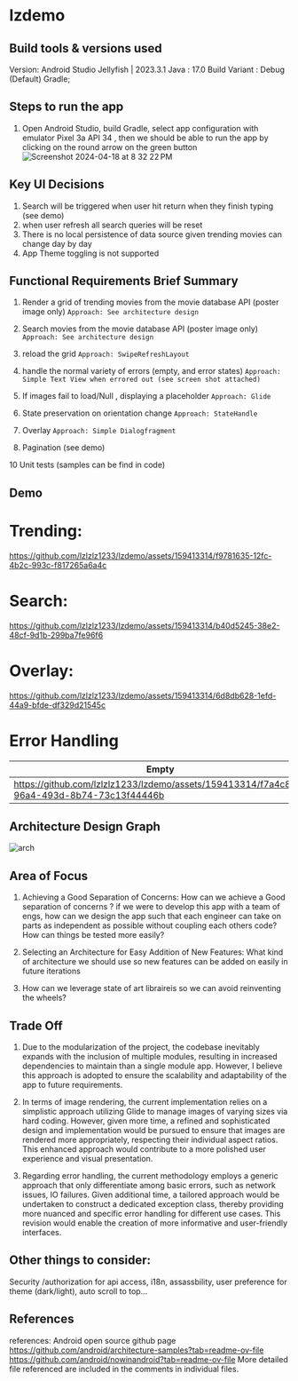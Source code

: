 # lzdemo
## Build tools & versions used
Version: Android Studio Jellyfish | 2023.3.1
Java : 17.0
Build Variant : Debug (Default)
Gradle; 
## Steps to run the app
1) Open Android Studio, build Gradle, select app configuration with emulator Pixel 3a API 34 , then we should be able to run the app by clicking on the round  arrow on the green button
![Screenshot 2024-04-18 at 8 32 22 PM](https://github.com/lzlzlz1233/androidTestLZ/assets/159413314/cb902a5e-e211-4d38-8ce8-96c94a991abf)

## Key UI Decisions
1. Search will be triggered  when user hit return when they finish typing (see demo)
2. when user refresh all search queries will be reset
3. There is no local persistence of data source given trending movies can change day by day
4.  App Theme toggling is not supported

## Functional Requirements Brief Summary
1. Render a grid of trending movies from the movie database API (poster image only)   ` Approach: See architecture design `

2. Search movies from the movie database API (poster image only)   ` Approach: See architecture design `

4. reload the grid ` Approach: SwipeRefreshLayout `

5. handle the normal variety of errors (empty, and error states)   `Approach: Simple Text View when errored out (see screen shot attached)`

6. If images fail to load/Null , displaying a placeholder  `Approach: Glide`

7. State preservation on orientation change `Approach: StateHandle`
   
8. Overlay   `Approach: Simple Dialogfragment `

9. Pagination (see demo)

10 Unit tests (samples can be find in code)
## Demo

# Trending:

https://github.com/lzlzlz1233/lzdemo/assets/159413314/f9781635-12fc-4b2c-993c-f817265a6a4c

# Search:

https://github.com/lzlzlz1233/lzdemo/assets/159413314/b40d5245-38e2-48cf-9d1b-299ba7fe96f6

# Overlay:


https://github.com/lzlzlz1233/lzdemo/assets/159413314/6d8db628-1efd-44a9-bfde-df329d21545c


# Error Handling
| Empty         |  NetWorkError |
| ------------- | ---------------|
|https://github.com/lzlzlz1233/lzdemo/assets/159413314/f7a4c8cd-96a4-493d-8b74-73c13f44446b| https://github.com/lzlzlz1233/lzdemo/assets/159413314/5488439d-6691-48da-9499-f656d62479cd|




## Architecture Design Graph 
![arch](https://github.com/lzlzlz1233/lzdemo/assets/159413314/7247bbb8-c5bb-4f0f-a0a2-85bbab62846d)

## Area of Focus
1) Achieving a Good Separation of Concerns: How can we achieve a Good separation of concerns ? if we were to develop this app with a team of engs, how can we design the
    app such that each engineer can take on parts as independent as possible without coupling each others code? How can things be tested more easily?

2) Selecting an Architecture for Easy Addition of New Features: What kind of architecture we should use so new features can be added on easily in future iterations

3) How can we leverage state of art libraireis so we can avoid reinventing the wheels?


## Trade Off 
1) Due to the modularization of the project, the codebase inevitably expands with the inclusion of multiple modules, resulting in increased dependencies to maintain than a single module app. However, I believe this approach is adopted to ensure the scalability and adaptability of the app to future requirements.
   
2) In terms of image rendering, the current implementation relies on a simplistic approach utilizing Glide to manage images of varying sizes via hard coding. However, given more time, a refined and sophisticated design and implementation would be pursued to ensure that images are rendered more appropriately, respecting their individual aspect ratios. This enhanced approach would contribute to a more polished user experience and visual presentation.
   
3) Regarding error handling, the current methodology employs a generic approach that only differentiate among basic errors, such as network issues, IO failures. Given additional time, a tailored approach would be undertaken to construct a dedicated exception class, thereby providing more nuanced and specific error handling for different use cases. This revision would enable the creation of more informative and user-friendly interfaces.


## Other things to consider:
Security /authorization for api access, i18n, assassbility, user preference for theme (dark/light), auto scroll to top...

## References
references: Android open source github page
https://github.com/android/architecture-samples?tab=readme-ov-file
https://github.com/android/nowinandroid?tab=readme-ov-file
More detailed file referenced are included in the comments in individual files.

 
